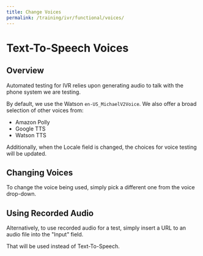 ```yaml
---
title: Change Voices
permalink: /training/ivr/functional/voices/
---
```

# Text-To-Speech Voices
## Overview
Automated testing for IVR relies upon generating audio to talk with the phone system we are testing.

By default, we use the Watson `en-US_MichaelV2Voice`. We also offer a broad selection of other voices from:
* Amazon Polly
* Google TTS
* Watson TTS

Additionally, when the Locale field is changed, the choices for voice testing will be updated.

## Changing Voices
To change the voice being used, simply pick a different one from the voice drop-down.

## Using Recorded Audio
Alternatively, to use recorded audio for a test, simply insert a URL to an audio file into the "Input" field.

That will be used instead of Text-To-Speech.

